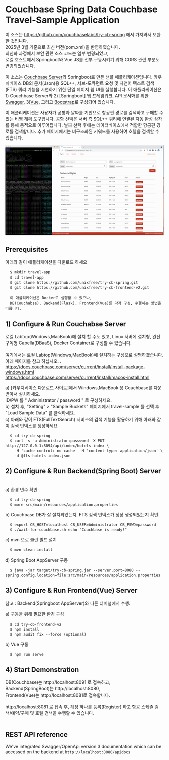 # Couchbase Spring Data Couchbase Travel-Sample Application

이 소스는 https://github.com/couchbaselabs/try-cb-spring 에서 가져와서 보완한 것입니다. </br>
2025년 3월 기준으로 최신 버전(pom.xml)을 반영하였습니다. </br>
최신화 과정에서 보안 관련 소스 코드는 일부 변경되었고, </br>
로컬 호스트에서 Springboot와 Vue.JS를 전부 구동시키기 위해 CORS 관련 부분도 변경되었습니다.</br>

이 소스는 [Couchbase Server]와 Springboot로 만든 샘플 애플리케이션입니다.
카우치베이스 DB의 문서(Json)용 SQL++, 서브-도큐먼트 요청 및 자연어 텍스트 검색(FTS) 쿼리 기능을 시연하기 위한 단일 페이지 웹 UI를 실행합니다. 
이 애플리케이션은 1) Couchbase Server와 2) [Springboot] 웹 프레임워크, API 문서화를 위한 [Swagger], 3)[Vue], 그리고 [Bootstrap]로 구성되어 있습니다.

이 애플리케이션은 사용자가 공항과 날짜를 기반으로 항공편 경로를 검색하고 구매할 수 있는 비행 계획 도구입니다. 공항 선택은 서버 측 SQL++ 쿼리에 연결된 자동 완성 상자를 통해 동적으로 이루어집니다. 
날짜 선택 후에는 데이터베이스에서 적합한 항공편 경로를 검색합니다. 추가 페이지에서는 비구조화된 키워드를 사용하여 호텔을 검색할 수 있습니다.

![Application](app.png)


## Prerequisites

   아래와 같이 애플리케이션을 다운로드 하세요
   
      $ mkdir travel-app
      $ cd travel-app
      $ git clone https://github.com/unixfree/try-cb-spring.git
      $ git clone https://github.com/unixfree/try-cb-frontend-v2.git

      이 애플리케이션은 Docker로 실행할 수 있으나, 
      DB(Couchabse), Backend(Flask), Frontend(Vue)를 각각 구성, 수행하는 방법을 따릅니다.

## 1) Configure & Run Couchabse Server

   로컬 Labtop(Windows,MacBook)에 설치 할 수도 있고, Linux 서버에 설치형, 완전 구독형 Capella(DBaaS), Docker Container로 구성할 수 있습니다. <br>
<br>
   여기에서는 로컬 Labtop(Windows,MacBook)에 설치하는 구성으로 설명하겠습니다.<br>
   아래 페이지를 참고 하십시오. .<br>
   https://docs.couchbase.com/server/current/install/install-package-windows.html  <br>
   https://docs.couchbase.com/server/current/install/macos-install.html  <br>
   
   a) [카우치베이스 다운로드 사이트]에서 Windows,MacBook 용 Couchbase를 다운 받아서 설치하세요.<br>
      ID/PW 를 " Administrator / password " 로 구성하세요.<br>
   b) 설치 후, "Setting" > "Sample Buckets" 페이지에서 travel-sample 를 선택 후 "Load Sample Data" 를 클릭하세요.<br>
   c) 아래와 같이 FTS(FullTextSearch) 서비스의 검색 기능을 활용하기 위해 아래와 같이 검색 인덱스를 생성하세요<br>
   
      $ cd try-cb-spring
      $ curl -s -u Administrator:password -X PUT http://127.0.0.1:8094/api/index/hotels-index \
        -H 'cache-control: no-cache' -H 'content-type: application/json' \
        -d @fts-hotels-index.json
        
## 2) Configure & Run Backend(Spring Boot) Server
<br>
   a) 환경 변수 확인 <br>
   
      $ cd try-cb-spring
      $ more src/main/resources/application.properties

   b) Couchbase DB가 잘 설치되었는지, FTS 검색 인덱스가 정상 생성되었는지 확인.
   
      $ export CB_HOST=localhost CB_USER=Administrator CB_PSWD=password
      $ ./wait-for-couchbase.sh echo "Couchbase is ready!"
      
   c) mvn 으로 클린 빌드 설치 <br>
   
      $ mvn clean install
      
   d) Spring Boot AppServer 구동<br>
   
      $ java -jar target/try-cb-spring.jar --server.port=8080 --spring.config.location=file:src/main/resources/application.properties

## 3) Configure & Run Frontend(Vue) Server

   참고 : Backend(Springboot AppServer)와 다른 터미널에서 수행.<br>
   
   a) 구동을 위해 필요한 환경 구성<br>
   
      $ cd try-cb-frontend-v2
      $ npm install
      $ npm audit fix --force (optional)
      
   b) Vue 구동<br>
   
      $ npm run serve

## 4) Start Demonstration

   DB(Couchbase)는 http://localhost:8091 로 접속하고, <br>
   Backend(SpringBoot)는 http://localhost:8080, <br>
   Frontend(Vue)는 http://localhost:8081로 접속합니다.<br>
<br>
   http://localhost:8081 로 접속 후, 계정 하나를 등록(Register) 하고 항공 스케줄 검색/예약/구매 및 호텔 검색을 수행할 수 있습니다.<br>
<br>

## REST API reference

We've integrated Swagger/OpenApi version 3 documentation which can be accessed on the backend at `http://localhost:8080/apidocs`

[Couchbase Server]: https://www.couchbase.com/
[Java SDK]: https://docs.couchbase.com/java-sdk/current/hello-world/overview.html
[Spring Boot]: https://spring.io/projects/spring-boot
[Java]: https://www.java.com/en/
[Swagger]: https://swagger.io/resources/open-api/
[Vue]: https://vuejs.org/
[Bootstrap]: https://getbootstrap.com/
